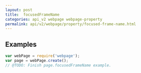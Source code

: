 ```yaml
---
layout: post
title:  focusedFrameName
categories: api_v2 webpage webpage-property
permalink: api/v2/webpage/property/focused-frame-name.html
---
```


## Examples

```javascript
var webPage = require('webpage');
var page = webPage.create();
// @TODO: Finish page.focusedFrameName example.
```








